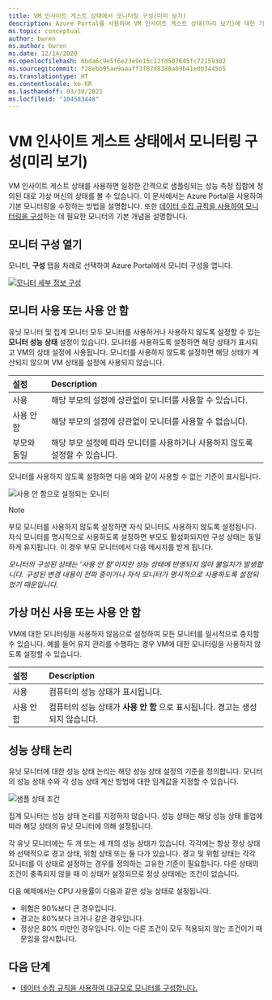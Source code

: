 ```yaml
---
title: VM 인사이트 게스트 상태에서 모니터링 구성(미리 보기)
description: Azure Portal를 사용하여 VM 인사이트 게스트 상태(미리 보기)에 대한 기본 모니터링을 수정하는 방법을 설명합니다.
ms.topic: conceptual
author: bwren
ms.author: bwren
ms.date: 12/14/2020
ms.openlocfilehash: 6bda6c9e5f6e23e9e15c12fd507645fc72159302
ms.sourcegitcommit: f28ebb95ae9aaaff3f87d8388a09b41e0b3445b5
ms.translationtype: HT
ms.contentlocale: ko-KR
ms.lasthandoff: 03/30/2021
ms.locfileid: "104583448"
---
```

# <a name="configure-monitoring-in-vm-insights-guest-health-preview"></a>VM 인사이트 게스트 상태에서 모니터링 구성(미리 보기)
VM 인사이트 게스트 상태를 사용하면 일정한 간격으로 샘플링되는 성능 측정 집합에 정의된 대로 가상 머신의 상태를 볼 수 있습니다. 이 문서에서는 Azure Portal을 사용하여 기본 모니터링을 수정하는 방법을 설명합니다. 또한 [데이터 수집 규칙을 사용하여 모니터링을 구성](vminsights-health-configure-dcr.md)하는 데 필요한 모니터의 기본 개념을 설명합니다.

## <a name="open-monitor-configuration"></a>모니터 구성 열기
모니터, **구성** 탭을 차례로 선택하여 Azure Portal에서 모니터 구성을 엽니다.

[![모니터 세부 정보 구성](media/vminsights-health-overview/monitor-details-configuration.png)](media/vminsights-health-overview/monitor-details-configuration.png#lightbox)

## <a name="enable-or-disable-monitors"></a>모니터 사용 또는 사용 안 함
유닛 모니터 및 집계 모니터 모두 모니터를 사용하거나 사용하지 않도록 설정할 수 있는 **모니터 성능 상태** 설정이 있습니다. 모니터를 사용하도록 설정하면 해당 상태가 표시되고 VM의 상태 설정에 사용됩니다. 모니터를 사용하지 않도록 설정하면 해당 상태가 계산되지 않으며 VM 상태를 설정에 사용되지 않습니다.

| 설정 | Description |
|:---|:---|
| 사용 | 해당 부모의 설정에 상관없이 모니터를 사용할 수 있습니다. |
| 사용 안 함 | 해당 부모의 설정에 상관없이 모니터를 사용할 수 없습니다. |
| 부모와 동일 | 해당 부모 설정에 따라 모니터를 사용하거나 사용하지 않도록 설정할 수 있습니다. |

모니터를 사용하지 않도록 설정하면 다음 예와 같이 사용할 수 없는 기준이 표시됩니다.

![사용 안 함으로 설정되는 모니터](media/vminsights-health-configure/disabled-monitor.png)


> [!NOTE]
> 부모 모니터를 사용하지 않도록 설정하면 자식 모니터도 사용하지 않도록 설정됩니다. 자식 모니터를 명시적으로 사용하도록 설정하면 부모도 활성화되지만 구성 상태는 동일하게 유지됩니다. 이 경우 부모 모니터에서 다음 메시지를 받게 됩니다.
>
> *모니터의 구성된 상태는 '사용 안 함'이지만 성능 상태에 반영되지 않아 불일치가 발생합니다. 구성된 변경 내용이 전파 중이거나 자식 모니터가 명시적으로 사용하도록 설정되었기 때문입니다.*

## <a name="enable-or-disable-virtual-machine"></a>가상 머신 사용 또는 사용 안 함
VM에 대한 모니터링을 사용하지 않음으로 설정하여 모든 모니터를 일시적으로 중지할 수 있습니다. 예를 들어 유지 관리를 수행하는 경우 VM에 대한 모니터링을 사용하지 않도록 설정할 수 있습니다.

| 설정 | Description |
|:---|:---|
| 사용  | 컴퓨터의 성능 상태가 표시됩니다. |
| 사용 안 함 | 컴퓨터의 성능 상태가 **사용 안 함** 으로 표시됩니다. 경고는 생성되지 않습니다. |

## <a name="health-state-logic"></a>성능 상태 논리
유닛 모니터에 대한 성능 상태 논리는 해당 성능 상태 설정의 기준을 정의합니다. 모니터의 성능 상태 수와 각 성능 상태 계산 방법에 대한 임계값을 지정할 수 있습니다.

![샘플 상태 조건](media/vminsights-health-configure/sample-health-criteria.png)

집계 모니터는 성능 상태 논리를 지정하지 않습니다. 성능 상태는 해당 성능 상태 롤업에 따라 해당 상태의 유닛 모니터에 의해 설정됩니다.

각 유닛 모니터에는 두 개 또는 세 개의 성능 상태가 있습니다. 각각에는 항상 정상 상태와 선택적으로 경고 상태, 위험 상태 또는 둘 다가 있습니다. 경고 및 위험 상태는 각각 모니터를 이 상태로 설정하는 경우를 정의하는 고유한 기준이 필요합니다. 다른 상태의 조건이 충족되지 않을 때 이 상태가 설정되므로 정상 상태에는 조건이 없습니다.

다음 예제에서는 CPU 사용률이 다음과 같은 성능 상태로 설정됩니다.

- 위험은 90%보다 큰 경우입니다.
- 경고는 80%보다 크거나 같은 경우입니다.
- 정상은 80% 미만인 경우입니다. 이는 다른 조건이 모두 적용되지 않는 조건이기 때문임을 암시합니다.

## <a name="next-steps"></a>다음 단계

- [데이터 수집 규칙을 사용하여 대규모로 모니터를 구성합니다.](vminsights-health-configure-dcr.md)
